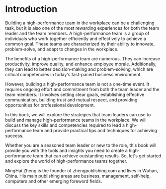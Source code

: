 # Introduction

Building a high-performance team in the workplace can be a challenging task, but it is also one of the most rewarding experiences for both the team leader and the team members. A high-performance team is a group of individuals who work together efficiently and effectively to achieve a common goal. These teams are characterized by their ability to innovate, problem-solve, and adapt to changes in the workplace.

The benefits of a high-performance team are numerous. They can increase productivity, improve quality, and enhance employee morale. Additionally, they can lead to better decision-making and problem-solving, which are critical competencies in today's fast-paced business environment.

However, building a high-performance team is not a one-time event. It requires ongoing effort and commitment from both the team leader and the team members. It involves setting clear goals, establishing effective communication, building trust and mutual respect, and providing opportunities for professional development.

In this book, we will explore the strategies that team leaders can use to build and manage high-performance teams in the workplace. We will discuss the key skills and competencies required to lead a high-performance team and provide practical tips and techniques for achieving success.

Whether you are a seasoned team leader or new to the role, this book will provide you with the tools and insights you need to create a high-performance team that can achieve outstanding results. So, let's get started and explore the world of high-performance teams together.

MingHai Zheng is the founder of zhengpublishing.com and lives in Wuhan, China. His main publishing areas are business, management, self-help, computers and other emerging foreword fields.
